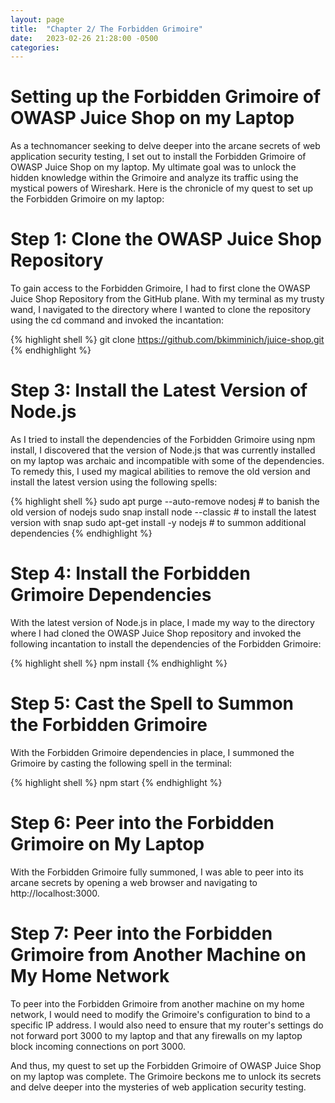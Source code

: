 ```yaml
---
layout: page
title:  "Chapter 2/ The Forbidden Grimoire"
date:   2023-02-26 21:28:00 -0500
categories:
---
```


# Setting up the Forbidden Grimoire of OWASP Juice Shop on my Laptop

As a technomancer seeking to delve deeper into the arcane secrets of web application security testing, I set out to install the Forbidden Grimoire of OWASP Juice Shop on my laptop. My ultimate goal was to unlock the hidden knowledge within the Grimoire and analyze its traffic using the mystical powers of Wireshark. Here is the chronicle of my quest to set up the Forbidden Grimoire on my laptop:

# Step 1: Clone the OWASP Juice Shop Repository

To gain access to the Forbidden Grimoire, I had to first clone the OWASP Juice Shop Repository from the GitHub plane. With my terminal as my trusty wand, I navigated to the directory where I wanted to clone the repository using the cd command and invoked the incantation:

  {% highlight shell %}
  git clone https://github.com/bkimminich/juice-shop.git
  {% endhighlight %}

# Step 3: Install the Latest Version of Node.js

As I tried to install the dependencies of the Forbidden Grimoire using npm install, I discovered that the version of Node.js that was currently installed on my laptop was archaic and incompatible with some of the dependencies. To remedy this, I used my magical abilities to remove the old version and install the latest version using the following spells:

  {% highlight shell %}
  sudo apt purge --auto-remove nodesj # to banish the old version of nodejs
  sudo snap install node --classic # to install the latest version with snap
  sudo apt-get install -y nodejs # to summon additional dependencies
  {% endhighlight %}

# Step 4: Install the Forbidden Grimoire Dependencies

With the latest version of Node.js in place, I made my way to the directory where I had cloned the OWASP Juice Shop repository and invoked the following incantation to install the dependencies of the Forbidden Grimoire:

  {% highlight shell %}
  npm install
  {% endhighlight %}

# Step 5: Cast the Spell to Summon the Forbidden Grimoire

With the Forbidden Grimoire dependencies in place, I summoned the Grimoire by casting the following spell in the terminal:

  {% highlight shell %}
  npm start
  {% endhighlight %}

# Step 6: Peer into the Forbidden Grimoire on My Laptop

With the Forbidden Grimoire fully summoned, I was able to peer into its arcane secrets by opening a web browser and navigating to http://localhost:3000.

# Step 7: Peer into the Forbidden Grimoire from Another Machine on My Home Network

To peer into the Forbidden Grimoire from another machine on my home network, I would need to modify the Grimoire's configuration to bind to a specific IP address. I would also need to ensure that my router's settings do not forward port 3000 to my laptop and that any firewalls on my laptop block incoming connections on port 3000.

And thus, my quest to set up the Forbidden Grimoire of OWASP Juice Shop on my laptop was complete. The Grimoire beckons me to unlock its secrets and delve deeper into the mysteries of web application security testing.
